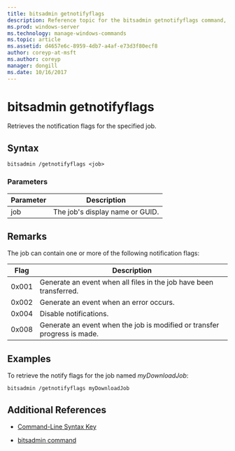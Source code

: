 ```yaml
---
title: bitsadmin getnotifyflags
description: Reference topic for the bitsadmin getnotifyflags command, which retrieves the notification flags for the specified job.
ms.prod: windows-server
ms.technology: manage-windows-commands
ms.topic: article
ms.assetid: d4657e6c-8959-4db7-a4af-e73d3f80ecf8
author: coreyp-at-msft
ms.author: coreyp
manager: dongill
ms.date: 10/16/2017
---
```


# bitsadmin getnotifyflags

Retrieves the notification flags for the specified job.

## Syntax

```
bitsadmin /getnotifyflags <job>
```

### Parameters

| Parameter | Description |
| -------------- | -------------- |
| job | The job's display name or GUID. |

## Remarks

The job can contain one or more of the following notification flags:

| Flag | Description |
| ----- | ----- |
| 0x001 | Generate an event when all files in the job have been transferred. |
| 0x002 | Generate an event when an error occurs. |
| 0x004 | Disable notifications. |
| 0x008 | Generate an event when the job is modified or transfer progress is made. |

## Examples

To retrieve the notify flags for the job named *myDownloadJob*:

```
bitsadmin /getnotifyflags myDownloadJob
```

## Additional References

- [Command-Line Syntax Key](command-line-syntax-key.md)

- [bitsadmin command](bitsadmin.md)
